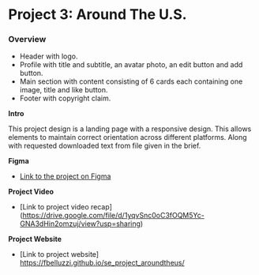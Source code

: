 # Project 3: Around The U.S.

### Overview

- Header with logo.
- Profile with title and subtitle, an avatar photo, an edit button and add button.
- Main section with content consisting of 6 cards each containing one image, title and like button.
- Footer with copyright claim.

**Intro**

This project design is a landing page with a responsive design. This allows elements to maintain correct orientation across different platforms. Along with requested downloaded text from file given in the brief.

**Figma**

- [Link to the project on Figma](https://www.figma.com/file/ii4xxsJ0ghevUOcssTlHZv/Sprint-3%3A-Around-the-US?node-id=0%3A1)

**Project Video**

- [Link to project video recap] (https://drive.google.com/file/d/1yqvSnc0oC3fOQM5Yc-GNA3dHin2omzuj/view?usp=sharing)

**Project Website**

- [Link to project website] https://fbelluzzi.github.io/se_project_aroundtheus/
